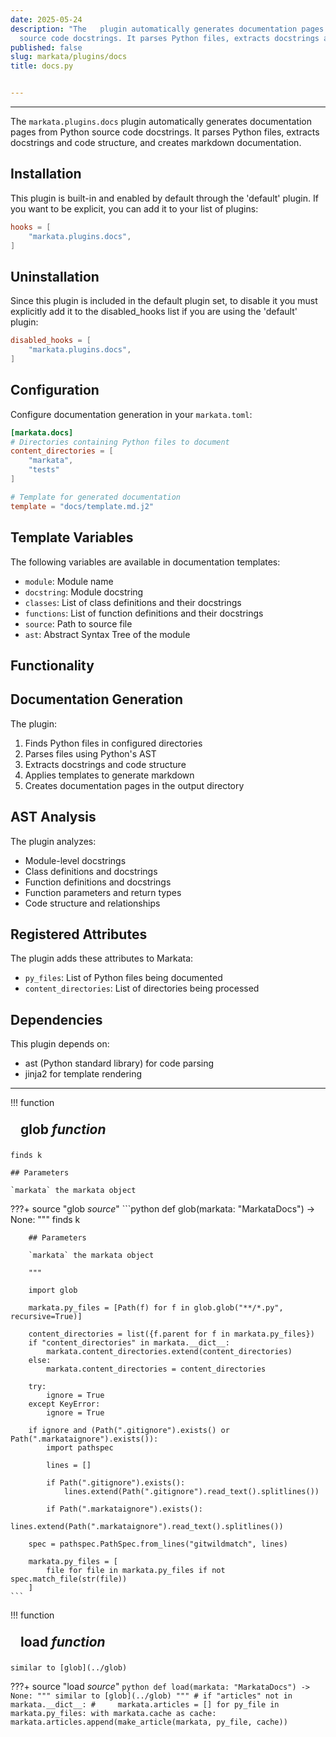 ```yaml
---
date: 2025-05-24
description: "The   plugin automatically generates documentation pages from Python
  source code docstrings. It parses Python files, extracts docstrings and code structure,\u2026"
published: false
slug: markata/plugins/docs
title: docs.py


---
```


---

The `markata.plugins.docs` plugin automatically generates documentation pages from Python
source code docstrings. It parses Python files, extracts docstrings and code structure,
and creates markdown documentation.

## Installation

This plugin is built-in and enabled by default through the 'default' plugin.
If you want to be explicit, you can add it to your list of plugins:

```toml
hooks = [
    "markata.plugins.docs",
]
```

## Uninstallation

Since this plugin is included in the default plugin set, to disable it you must explicitly
add it to the disabled_hooks list if you are using the 'default' plugin:

```toml
disabled_hooks = [
    "markata.plugins.docs",
]
```

## Configuration

Configure documentation generation in your `markata.toml`:

```toml
[markata.docs]
# Directories containing Python files to document
content_directories = [
    "markata",
    "tests"
]

# Template for generated documentation
template = "docs/template.md.j2"
```

## Template Variables

The following variables are available in documentation templates:
- `module`: Module name
- `docstring`: Module docstring
- `classes`: List of class definitions and their docstrings
- `functions`: List of function definitions and their docstrings
- `source`: Path to source file
- `ast`: Abstract Syntax Tree of the module

## Functionality

## Documentation Generation

The plugin:
1. Finds Python files in configured directories
2. Parses files using Python's AST
3. Extracts docstrings and code structure
4. Applies templates to generate markdown
5. Creates documentation pages in the output directory

## AST Analysis

The plugin analyzes:
- Module-level docstrings
- Class definitions and docstrings
- Function definitions and docstrings
- Function parameters and return types
- Code structure and relationships

## Registered Attributes

The plugin adds these attributes to Markata:
- `py_files`: List of Python files being documented
- `content_directories`: List of directories being processed

## Dependencies

This plugin depends on:
- ast (Python standard library) for code parsing
- jinja2 for template rendering

---

!!! function
    <h2 id="glob" class="admonition-title" style="margin: 0; padding: .5rem 1rem;">glob <em class="small">function</em></h2>

    finds k

    ## Parameters

    `markata` the markata object

???+ source "glob <em class='small'>source</em>"
    ```python
    def glob(markata: "MarkataDocs") -> None:
        """
        finds k

        ## Parameters

        `markata` the markata object

        """

        import glob

        markata.py_files = [Path(f) for f in glob.glob("**/*.py", recursive=True)]

        content_directories = list({f.parent for f in markata.py_files})
        if "content_directories" in markata.__dict__:
            markata.content_directories.extend(content_directories)
        else:
            markata.content_directories = content_directories

        try:
            ignore = True
        except KeyError:
            ignore = True

        if ignore and (Path(".gitignore").exists() or Path(".markataignore").exists()):
            import pathspec

            lines = []

            if Path(".gitignore").exists():
                lines.extend(Path(".gitignore").read_text().splitlines())

            if Path(".markataignore").exists():
                lines.extend(Path(".markataignore").read_text().splitlines())

        spec = pathspec.PathSpec.from_lines("gitwildmatch", lines)

        markata.py_files = [
            file for file in markata.py_files if not spec.match_file(str(file))
        ]
    ```
!!! function
    <h2 id="load" class="admonition-title" style="margin: 0; padding: .5rem 1rem;">load <em class="small">function</em></h2>

    similar to [glob](../glob)

???+ source "load <em class='small'>source</em>"
    ```python
    def load(markata: "MarkataDocs") -> None:
        """
        similar to [glob](../glob)
        """
        # if "articles" not in markata.__dict__:
        #     markata.articles = []
        for py_file in markata.py_files:
            with markata.cache as cache:
                markata.articles.append(make_article(markata, py_file, cache))
    ```